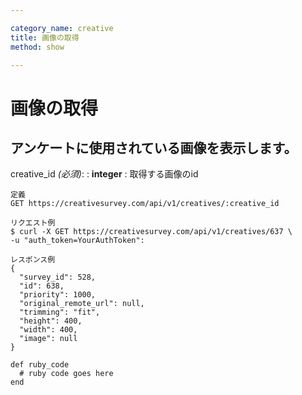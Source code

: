 ```yaml
---

category_name: creative
title: 画像の取得
method: show

---
```


# 画像の取得

## アンケートに使用されている画像を表示します。

creative_id _(必須)_:
: __integer__
: 取得する画像のid

~~~
定義
GET https://creativesurvey.com/api/v1/creatives/:creative_id

リクエスト例
$ curl -X GET https://creativesurvey.com/api/v1/creatives/637 \
-u "auth_token=YourAuthToken":

レスポンス例
{
  "survey_id": 528,
  "id": 638,
  "priority": 1000,
  "original_remote_url": null,
  "trimming": "fit",
  "height": 400,
  "width": 400,
  "image": null
}

~~~

~~~
def ruby_code
  # ruby code goes here
end
~~~

　
　
